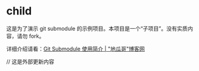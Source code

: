 # child
这是为了演示 git submodule 的示例项目。本项目是一个“子项目”。没有实质内容，请勿 fork。


详细介绍请看：[Git Submodule 使用简介 | "地瓜哥"博客网](http://www.diguage.com/archives/146.html)

// 这是外部更新内容
